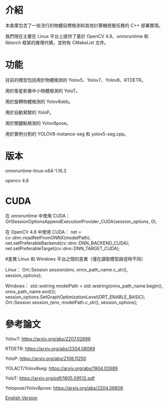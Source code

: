 # 介紹

本倉庫包含了一些流行的物體目標檢測和其他計算機視覺任務的 C++ 部署實現。

我們現在主要在 Linux 平台上提供了基於 OpenCV 4.8、onnxruntime 和 libtorch 框架的推理代碼，並附有 CMakeList 文件。

# 功能

目前的模型包括用於物體檢測的 Yolov5、Yolov7、Yolov8、RTDETR。

用於衛星影像中小物體檢測的 YoloT。

用於旋轉物體檢測的 Yolov8obb。

用於自動駕駛的 YoloP。

用於關鍵點檢測的 Yolov8pose。

用於實例分割的 YOLOV8-instance-seg 和 yolov5-seg.cpp。

# 版本
onnxruntime-linux-x64-1.16.3

opencv 4.8

# CUDA
在 onnxruntime 中使用 CUDA：
OrtSessionOptionsAppendExecutionProvider_CUDA(session_options, 0);

在 OpenCV 4.8 中使用 CUDA：
net = cv::dnn::readNetFromONNX(modelPath);
net.setPreferableBackend(cv::dnn::DNN_BACKEND_CUDA);
net.setPreferableTarget(cv::dnn::DNN_TARGET_CUDA);

#差異
Linux 和 Windows 平台之間的差異（僅在讀取模型路徑時不同）

Linux：
Ort::Session session(env, onnx_path_name.c_str(), session_options);

Windows：
std::wstring modelPath = std::wstring(onnx_path_name.begin(), onnx_path_name.end());
session_options.SetGraphOptimizationLevel(ORT_ENABLE_BASIC);
Ort::Session session_(env, modelPath.c_str(), session_options);

# 參考論文

Yolov7: https://arxiv.org/abs/2207.02696

RTDETR: https://arxiv.org/abs/2304.08069

YoloP: https://arxiv.org/abs/2108.11250

YOLACT/Yolov8seg: https://arxiv.org/abs/1904.02689

YoloT: https://arxiv.org/pdf/1805.09512.pdf

Yolopose/Yolov8pose: https://arxiv.org/abs/2204.06806

[English Version](https://github.com/ZeonlungPun/YoloDeploymentWithOnnxruntimeAndOpencv/blob/main/README.md) 


